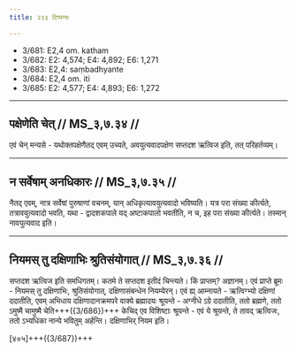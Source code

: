 ```yaml
---
title: २३३ टिप्पन्यः

---
```

- 3/681: E2,4 om. katham
- 3/682: E2: 4,574; E4: 4,892; E6: 1,271
- 3/683: E2,4: saṃbadhyante
- 3/684: E2,4 om. iti
- 3/685: E2: 4,577; E4: 4,893; E6: 1,272

____________________________________________


## पक्षेणेति चेत् // MS_३,७.३४ //

एवं चेन् मन्यसे - यथोक्तपक्षेणैतद् एवम् उच्यते, अवयुत्यवादपक्षेण सप्तदश ऋत्विज इति, तत् परिहर्तव्यम्।


____________________________________________


## न सर्वेषाम् अनधिकारः // MS_३,७.३५ //

नैतद् एवम्, नात्र सर्वेषां पुरुषाणां वचनम्, यान् अधिकृत्यावयुत्यवादो भविष्यति। यत्र परा संख्या कीर्त्यते, तत्रावयुत्यवादो भवति, यथा - द्वादशकपाले यद् अष्टाकपालो भवतीति, न च, इह परा संख्या कीर्त्यते। तस्मान् नावयुत्यवाद इति।


____________________________________________


## नियमस् तु दक्षिणाभिः श्रुतिसंयोगात् // MS_३,७.३६ //

सप्तदश ऋत्विज इति समधिगतम्। कतमे ते सप्तदश इतीदं चिन्त्यते। किं प्राप्तम्? अज्ञानम्। एवं प्राप्ते ब्रूमः - नियमस् तु दक्षिणाभिः, श्रुतिसंयोगात्, दक्षिणासंबन्धेन नियम्येरन्। एवं ह्य् आम्नायते - ऋत्विग्भ्यो दक्षिणां ददातीति, एवम् अभिधाय दक्षिणादानक्रमपरे वाक्ये ब्रह्मादयः श्रूयन्ते - अग्नीधे ऽग्रे ददातीति, ततो ब्रह्मणे, ततो ऽमुष्मै चामुष्मै चेति+++({3/686})+++ केचिद् एव विशिष्टाः श्रूयन्ते - एवं ये श्रूयन्ते, ते तावद् ऋत्विजः, ततो ऽभ्यधिका नान्ये भवितुम् अर्हन्ति। दक्षिणाभिर् नियम इति।

[४०५]+++({3/687})+++
